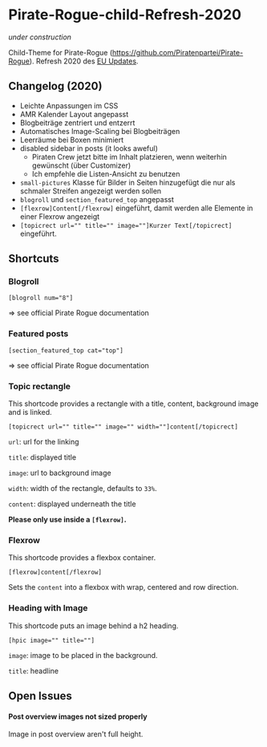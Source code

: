 # Pirate-Rogue-child-Refresh-2020

_under construction_

Child-Theme for Pirate-Rogue (https://github.com/Piratenpartei/Pirate-Rogue). Refresh 2020 des [EU Updates](https://github.com/stoppegp/Pirate-Rogue-child-eu19).

## Changelog (2020)

* Leichte Anpassungen im CSS 
* AMR Kalender Layout angepasst
* Blogbeiträge zentriert und entzerrt
* Automatisches Image-Scaling bei Blogbeiträgen
* Leerräume bei Boxen minimiert
* disabled sidebar in posts (it looks aweful)
    * Piraten Crew jetzt bitte im Inhalt platzieren, wenn weiterhin gewünscht (über Customizer)
    * Ich empfehle die Listen-Ansicht zu benutzen
* `small-pictures` Klasse für Bilder in Seiten hinzugefügt die nur als schmaler Streifen angezeigt werden sollen 
* `blogroll` und `section_featured_top` angepasst
* `[flexrow]Content[/flexrow]` eingeführt, damit werden alle Elemente in einer Flexrow angezeigt
* `[topicrect url="" title="" image=""]Kurzer Text[/topicrect]` eingeführt.

## Shortcuts 

### Blogroll

`[blogroll num="8"]`

=> see official Pirate Rogue documentation

### Featured posts

`[section_featured_top cat="top"]`

=> see official Pirate Rogue documentation

### Topic rectangle

This shortcode provides a rectangle with a title, content, background image and is linked.

`[topicrect url="" title="" image="" width=""]content[/topicrect]`

`url`: url for the linking

`title`: displayed title 

`image`: url to background image

`width`: width of the rectangle, defaults to `33%`.

`content`: displayed underneath the title

**Please only use inside a `[flexrow]`.**

### Flexrow

This shortcode provides a flexbox container.

`[flexrow]content[/flexrow]`

Sets the `content` into a flexbox with wrap, centered and row direction.

### Heading with Image

This shortcode puts an image behind a h2 heading. 

`[hpic image="" title=""]`

`image`: image to be placed in the background.

`title`: headline

## Open Issues

#### Post overview images not sized properly

Image in post overview aren't full height.


